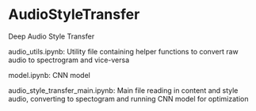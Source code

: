 # AudioStyleTransfer
Deep Audio Style Transfer

audio_utils.ipynb: Utility file containing helper functions to convert raw audio to spectrogram and vice-versa

model.ipynb: CNN model

audio_style_transfer_main.ipynb: Main file reading in content and style audio, converting to spectogram and running CNN model for optimization
